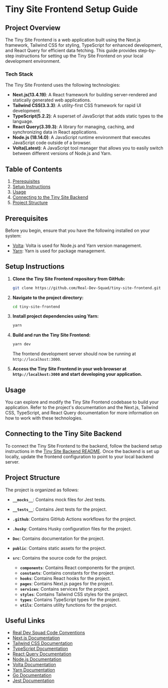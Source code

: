 # Tiny Site Frontend Setup Guide

## Project Overview

The Tiny Site Frontend is a web application built using the Next.js framework, Tailwind CSS for styling, TypeScript for enhanced development, and React Query for efficient data fetching. This guide provides step-by-step instructions for setting up the Tiny Site Frontend on your local development environment.

### Tech Stack

The Tiny Site Frontend uses the following technologies:

- **Next.js(13.4.19)**: A React framework for building server-rendered and statically generated web applications.
- **Tailwind CSS(3.3.3)**: A utility-first CSS framework for rapid UI development.
- **TypeScript(5.2.2)**: A superset of JavaScript that adds static types to the language.
- **React Query(3.39.3)**: A library for managing, caching, and synchronizing data in React applications.
- **Node.js (18.14.0)**: A JavaScript runtime environment that executes JavaScript code outside of a browser.
- **Volta(Latest)**: A JavaScript tool manager that allows you to easily switch between different versions of Node.js and Yarn.

## Table of Contents

1. [Prerequisites](#prerequisites)
2. [Setup Instructions](#setup-instructions)
3. [Usage](#usage)
4. [Connecting to the Tiny Site Backend](#connecting-to-the-tiny-site-backend)
5. [Project Structure](#project-structure)

## Prerequisites

Before you begin, ensure that you have the following installed on your system:
- [Volta](https://docs.volta.sh/guide/getting-started): Volta is used for Node.js and Yarn version management.
- [Yarn](https://yarnpkg.com/getting-started/install): Yarn is used for package management.

## Setup Instructions

1. **Clone the Tiny Site Frontend repository from GitHub:**

   ```bash
   git clone https://github.com/Real-Dev-Squad/tiny-site-frontend.git
   ```

2. **Navigate to the project directory:**

   ```bash
   cd tiny-site-frontend
   ```

3. **Install project dependencies using Yarn:**

   ```bash
   yarn
   ```

4. **Build and run the Tiny Site Frontend:**

   ```bash
   yarn dev
   ```

   The frontend development server should now be running at `http://localhost:3000`.

5. **Access the Tiny Site Frontend in your web browser at `http://localhost:3000` and start developing your application.**

## Usage

You can explore and modify the Tiny Site Frontend codebase to build your application. Refer to the project's documentation and the Next.js, Tailwind CSS, TypeScript, and React Query documentation for more information on how to work with these technologies.

## Connecting to the Tiny Site Backend

To connect the Tiny Site Frontend to the backend, follow the backend setup instructions in the [Tiny Site Backend README](https://github.com/Real-Dev-Squad/tiny-site-backend/blob/develop/README.md). Once the backend is set up locally, update the frontend configuration to point to your local backend server.

## Project Structure

The project is organized as follows:

- **`__mocks__`**: Contains mock files for Jest tests.
- **`__tests__`**: Contains Jest tests for the project.
- **`.github`**: Contains GitHub Actions workflows for the project.
- **`.husky`**: Contains Husky configuration files for the project.
- **`Doc`**: Contains documentation for the project.
- **`public`**: Contains static assets for the project.
- **`src`**: Contains the source code for the project.

   - **`components`**: Contains React components for the project.
   - **`constants`**: Contains constants for the project.
   - **`hooks`**: Contains React hooks for the project.
   - **`pages`**: Contains Next.js pages for the project.
   - **`services`**: Contains services for the project.
   - **`styles`**: Contains Tailwind CSS styles for the project.
   - **`types`**: Contains TypeScript types for the project.
   - **`utils`**: Contains utility functions for the project.

## Useful Links

- [Real Dev Squad Code Conventions](https://github.com/Real-Dev-Squad/docs/tree/main/docs/conventions)
- [Next.js Documentation](https://nextjs.org/docs)
- [Tailwind CSS Documentation](https://tailwindcss.com/docs)
- [TypeScript Documentation](https://www.typescriptlang.org/docs)
- [React Query Documentation](https://tanstack.com/query/v3/docs/react/overview)
- [Node.js Documentation](https://nodejs.org/en/learn/getting-started/introduction-to-nodejs)
- [Volta Documentation](https://docs.volta.sh)
- [Yarn Documentation](https://yarnpkg.com/getting-started)
- [Go Documentation](https://golang.org/doc)
- [Jest Documentation](https://jestjs.io/docs/getting-started)
